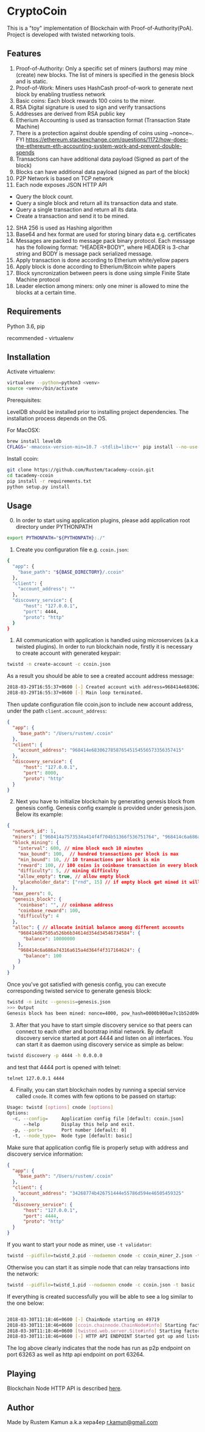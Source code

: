 # CryptoCoin

This is a "toy" implementation of Blockchain with Proof-of-Authority(PoA).
Project is developed with twisted networking tools.

## Features
1. Proof-of-Authority: Only a specific set of miners (authors) may mine (create) new blocks. The list of miners is specified in the genesis block and is static.
2. Proof-of-Work: Miners uses HashCash proof-of-work to generate next block by enabling trustless network
3. Basic coins: Each block rewards 100 coins to the miner.
4. RSA Digital signature is used to sign and verify transactions
5. Addresses are derived from RSA public key
6. Etherium Accounting is used as transaction format (Transaction State Machine)
7. There is a protection against double spending of coins using ~nonce~. FYI https://ethereum.stackexchange.com/questions/1172/how-does-the-ethereum-eth-accounting-system-work-and-prevent-double-spends
8. Transactions can have additional data payload (Signed as part of the block)
9. Blocks can have additional data payload (signed as part of the block)
10. P2P Network is based on TCP network
11. Each node exposes JSON HTTP API
- Query the block count.
- Query a single block and return all its transaction data and state.
- Query a single transaction and return all its data.
- Create a transaction and send it to be mined.
12. SHA 256 is used as Hashing algorithm
13. Base64 and hex format are used for storing binary data e.g. certificates
14. Messages are packed to message pack binary protocol. Each message has the following format:
"HEADER+BODY", where HEADER is 3-char string and BODY is message pack serialized message.
15. Apply transaction is done according to Etherium white/yellow papers
16. Apply block is done according to Etherium/Bitcoin white papers
17. Block syncronization between peers is done using simple Finite State Machine protocol
18. Leader election among miners: only one miner is allowed to mine the blocks at a certain time. 

## Requirements

Python 3.6, pip

recommended - virtualenv

## Installation

Activate virtualenv:
```bash
virtualenv --python=python3 <venv>
source <venv>/bin/activate
```

Prerequisites:

LevelDB should be installed prior to installing project dependencies. The installation
process depends on the OS.

For MacOSX:
```bash
brew install leveldb
CFLAGS='-mmacosx-version-min=10.7 -stdlib=libc++' pip install --no-use-wheel plyvel
```

Install ccoin:
```bash
git clone https://github.com/Rustem/tacademy-ccoin.git
cd tacademy-ccoin
pip install -r requirements.txt
python setup.py install
```

## Usage
0. In order to start using application plugins, please add application root directory under PYTHONPATH 

```bash
export PYTHONPATH="${PYTHONPATH}:./"
```
1. Create you configuration file e.g. `ccoin.json`:

```bash
{
  "app": {
    "base_path": "${BASE_DIRECTORY}/.ccoin"
  },
  "client": {
    "account_address": ""
  },
  "discovery_service": {
      "host": "127.0.0.1",
      "port": 4444,
      "proto": "http"
  }
}
```

1. All communication with application is handled using microservices (a.k.a twisted plugins). In order to run
blockchain node, firstly it is necessary to create account with generated keypair:

```bash
twistd -n create-account -c ccoin.json
```

As a result you should be able to see a created account address message:
```bash
2018-03-29T16:55:37+0600 [-] Created account with address=968414e683062785876545154556573356357415
2018-03-29T16:55:37+0600 [-] Main loop terminated.
```


Then update configuration file ccoin.json to include new account address, under the path `client.account_address`:
```json
{
  "app": {
    "base_path": "/Users/rustem/.ccoin"
  },
  "client": {
    "account_address": "968414e683062785876545154556573356357415"
  },
  "discovery_service": {
      "host": "127.0.0.1",
      "port": 8000,
      "proto": "http"
  }
}
```

2. Next you have to initialize blockchain by generating genesis block from genesis config.
Genesis config example is provided under genesis.json. Below its example:

```json
{
  "network_id": 1,
  "miners": ["968414a7573534a414f4f704b51366f536751764", "968414c6a686a74316a615a4d364f4f317164624"],
  "block_mining": {
    "interval": 600, // mine block each 10 minutes
    "max_bound": 100,  // hundred transactions per block is max
    "min_bound": 10, // 10 transactions per block is min
    "reward": 100, // 100 coins is coinbase transaction in every block mined by miner
    "difficulty": 5, // mining difficulty
    "allow_empty": true, // allow empty block
    "placeholder_data": ["rnd", 15] // if empty block get mined it will be extended with extra 15 bits of data
  },
  "max_peers": 0,
  "genesis_block": {
    "coinbase": "", // coinbase address
    "coinbase_reward": 100,
    "difficulty": 4
  },
  "alloc": { // allocate initial balance among different accounts
    "968414d67505a526b6b34614d354d34546734584": {
      "balance": 10000000
    },
    "968414c6a686a74316a615a4d364f4f317164624": {
      "balance": 100
    }
  }
}
```

Once you've got satisfied with genesis config, you can execute corresponding twisted service to generate
genesis block:

```bash
twistd -n initc --genesis=genesis.json
>>> Output
Genesis block has been mined: nonce=4000, pow_hash=0000b900ae7c1b52d09ed50b2b912c0d5bba9434ac10aa6f8b8998288a49d644
``` 

3. After that you have to start simple discovery service so that peers can connect to each other and 
bootstrap initial network. By default discovery service started at port 4444 and listen on all interfaces.
You can start it as daemon using discovery service as simple as below: 

```bash
twistd discovery -p 4444 -h 0.0.0.0
```

and test that 4444 port is opened with telnet:

```bash
telnet 127.0.0.1 4444
```

4. Finally, you can start blockchain nodes by running a special service called `cnode`. It comes with 
few options to be passed on startup:

```bash
Usage: twistd [options] cnode [options]
Options:
  -c, --config=     Application config file [default: ccoin.json]
      --help        Display this help and exit.
  -p, --port=       Port number [default: 0]
  -t, --node_type=  Node type [default: basic]
```

Make sure that application config file is properly setup with address and discovery service information:

```json
{
  "app": {
    "base_path": "/Users/rustem/.ccoin"
  },
  "client": {
    "account_address": "34268774b426751444e55786d594e46505459325"
  },
  "discovery_service": {
      "host": "127.0.0.1",
      "port": 4444,
      "proto": "http"
  }
}
```

If you want to start your node as miner, use `-t validator`:

```bash
twistd --pidfile=twistd_2.pid --nodaemon cnode -c ccoin_miner_2.json -t validator
``` 

Otherwise you can start it as simple node that can relay transactions into the network:

```bash
twistd --pidfile=twistd_1.pid --nodaemon cnode -c ccoin.json -t basic
```

If everything is created successfully you will be able to see a log similar to the one below:

```bash

2018-03-30T11:18:46+0600 [-] ChainNode starting on 49719
2018-03-30T11:18:46+0600 [ccoin.chainnode.ChainNode#info] Starting factory <ccoin.chainnode.ChainNode object at 0x105352748>
2018-03-30T11:18:46+0600 [twisted.web.server.Site#info] Starting factory <twisted.web.server.Site object at 0x10689bf98>
2018-03-30T11:18:46+0600 [-] HTTP API ENDPOINT Started got up and listening on port: 49720
``` 
The log above clearly indicates that the node has run as p2p endpoint on port 63263 as well as http api endpoint on port 63264.  

## Playing

Blockchain Node HTTP API is described [here](docs).

## Author

Made by Rustem Kamun a.k.a xepa4ep
r.kamun@gmail.com